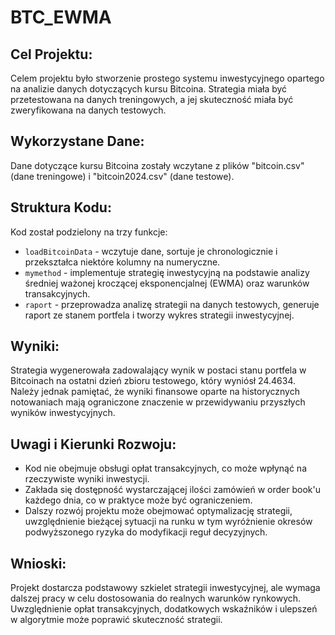 # BTC_EWMA 
## Cel Projektu:

Celem projektu było stworzenie prostego systemu inwestycyjnego opartego na analizie danych dotyczących kursu Bitcoina. Strategia miała być przetestowana na danych treningowych, a jej skuteczność miała być zweryfikowana na danych testowych.

## Wykorzystane Dane:

Dane dotyczące kursu Bitcoina zostały wczytane z plików "bitcoin.csv" (dane treningowe) i "bitcoin2024.csv" (dane testowe).

## Struktura Kodu:

Kod został podzielony na trzy funkcje:
- `loadBitcoinData` - wczytuje dane, sortuje je chronologicznie i przekształca niektóre kolumny na numeryczne.
- `mymethod` - implementuje strategię inwestycyjną na podstawie analizy średniej ważonej kroczącej eksponencjalnej (EWMA) oraz warunków transakcyjnych.
- `raport` - przeprowadza analizę strategii na danych testowych, generuje raport ze stanem portfela i tworzy wykres strategii inwestycyjnej.

## Wyniki:

Strategia wygenerowała zadowalający wynik w postaci stanu portfela w Bitcoinach na ostatni dzień zbioru testowego, który wyniósł 24.4634. Należy jednak pamiętać, że wyniki finansowe oparte na historycznych notowaniach mają ograniczone znaczenie w przewidywaniu przyszłych wyników inwestycyjnych.


## Uwagi i Kierunki Rozwoju:

- Kod nie obejmuje obsługi opłat transakcyjnych, co może wpłynąć na rzeczywiste wyniki inwestycji.
- Zakłada się dostępność wystarczającej ilości zamówień w order book'u każdego dnia, co w praktyce może być ograniczeniem.
- Dalszy rozwój projektu może obejmować optymalizację strategii, uwzględnienie bieżącej sytuacji na runku w tym wyróżnienie okresów podwyższonego ryzyka do modyfikacji reguł decyzyjnych.

## Wnioski:

Projekt dostarcza podstawowy szkielet strategii inwestycyjnej, ale wymaga dalszej pracy w celu dostosowania do realnych warunków rynkowych. Uwzględnienie opłat transakcyjnych, dodatkowych wskaźników i ulepszeń w algorytmie może poprawić skuteczność strategii.
